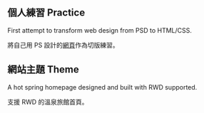 ## 個人練習 Practice
First attempt to transform web design from PSD to HTML/CSS. 

將自己用 PS 設計的[網頁](https://www.behance.net/gallery/127241057/Web-Design-PuYue-Hot-Spring-Spa)作為切版練習。

## 網站主題 Theme
A hot spring homepage designed and built with RWD supported.

支援 RWD 的溫泉旅館首頁。

